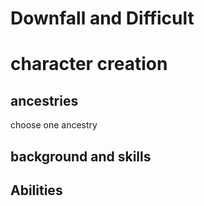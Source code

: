 
# Downfall and Difficult

# character creation

## ancestries

choose one ancestry

## background and skills

## Abilities


